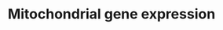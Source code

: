 ---
annotations:
- id: PW:0001333
  parent: regulatory pathway
  type: Pathway Ontology
  value: mitochondrial transcription pathway
authors:
- MaintBot
- Khanspers
- Ddigles
- Mkutmon
- Eweitz
description: Numerous nuclear-encoded genes co-ordinate the expression of genes encoded
  on the mitochondrial genome.
last-edited: 2021-05-16
organisms:
- Rattus norvegicus
redirect_from:
- /index.php/Pathway:WP1301
- /instance/WP1301
- /instance/WP1301_r116999
revision: r116999
schema-jsonld:
- '@context': https://schema.org/
  '@id': https://wikipathways.github.io/pathways/WP1301.html
  '@type': Dataset
  creator:
    '@type': Organization
    name: WikiPathways
  description: Numerous nuclear-encoded genes co-ordinate the expression of genes
    encoded on the mitochondrial genome.
  keywords:
  - CREB1
  - Ca2+
  - Camk4
  - ESRRA
  - GABPA
  - GABPB2
  - Hcfc1
  - MTERF
  - MYEF2
  - Mterfd1
  - Nrf1
  - PKA
  - PPP3CA
  - PPRC1
  - Polrmt
  - Ppargc1a
  - Ppargc1b
  - Sp1
  - Tfam
  - Tfb1m
  - Tfb2m
  - cAMP
  - cGMP
  license: CC0
  name: Mitochondrial gene expression
seo: CreativeWork
title: Mitochondrial gene expression
wpid: WP1301
---